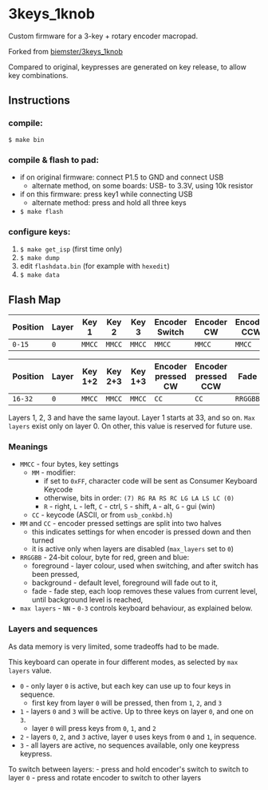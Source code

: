 # 3keys_1knob
Custom firmware for a 3-key + rotary encoder macropad.

Forked from [biemster/3keys_1knob](https://github.com/biemster/3keys_1knob/)

Compared to original, keypresses are generated on key release, to allow key combinations.

## Instructions

### compile:
`$ make bin`

### compile & flash to pad:
- if on original firmware: connect P1.5 to GND and connect USB
	- alternate method, on some boards: USB- to 3.3V, using 10k resistor
- if on this firmware: press key1 while connecting USB
	- alternate method: press and hold all three keys
- `$ make flash`

### configure keys:
1. `$ make get_isp` (first time only)
2. `$ make dump`
3. edit `flashdata.bin` (for example with `hexedit`)
4. `$ make data`

## Flash Map

| Position | Layer | Key 1  | Key 2  | Key 3  | Encoder Switch | Encoder CW | Encoder CCW | Foreground | Max layers |
|----------|-------|--------|--------|--------|----------------|------------|-------------|------------|------------|
| ` 0-15 ` | `0`   | `MMCC` | `MMCC` | `MMCC` | `MMCC`         | `MMCC`     | `MMCC`      | `RRGGBB`   | `NN`       |

| Position | Layer | Key 1+2 | Key 2+3 | Key 1+3 | Encoder pressed CW | Encoder pressed CCW | Fade     | Encoder pressed CW | Background | Encoder pressed CCW |
|----------|-------|---------|---------|---------|--------------------|---------------------|----------|--------------------|------------|---------------------|
| `16-32`   | `0`   | `MMCC`  | `MMCC`  | `MMCC`  | `CC`               | `CC`                | `RRGGBB` | `MM`               | `RRGGBB`   | `MM`                |

Layers 1, 2, 3 and have the same layout. Layer 1 starts at 33, and so on.
`Max layers` exist only on layer 0. On other, this value is reserved for future use.

### Meanings

- `MMCC` - four bytes, key settings
	- `MM` - modifier:
		- if set to `0xFF`, character code will be sent as Consumer Keyboard Keycode
		- otherwise, bits in order: `(7) RG RA RS RC LG LA LS LC (0)`
		- `R` - right, `L` - left, `C` - ctrl, `S` - shift, `A` - alt, `G` - gui (win)
	- `CC` - keycode (ASCII, or from `usb_conkbd.h`)
- `MM` and `CC` - encoder pressed settings are split into two halves
	- this indicates settings for when encoder is pressed down and then turned
	- it is active only when layers are disabled (`max_layers` set to `0`)
- `RRGGBB` - 24-bit colour, byte for red, green and blue:
	- foreground - layer colour, used when switching, and after switch has been pressed,
	- background - default level, foreground will fade out to it,
	- fade - fade step, each loop removes these values from current level, until background level is reached,
- `max layers` - `NN` - `0-3` controls keyboard behaviour, as explained below.
	
### Layers and sequences

As data memory is very limited, some tradeoffs had to be made.

This keyboard can operate in four different modes, as selected by `max layers` value.

- `0` - only layer `0` is active, but each key can use up to four keys in sequence.
	- first key from layer `0` will be pressed, then from `1`, `2`, and `3`
- `1` - layers `0` and `3` will be active. Up to three keys on layer `0`, and one on `3`.
	- layer `0` will press keys from `0`, `1`, and `2`
- `2` - layers `0`, `2`, and `3` active, layer `0` uses keys from `0` and `1`, in sequence.
- `3` - all layers are active, no sequences available, only one keypress keypress.

To switch between layers:
	- press and hold encoder's switch to switch to layer `0`
	- press and rotate encoder to switch to other layers
